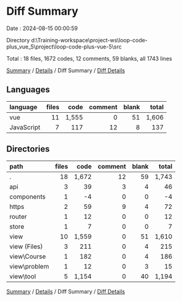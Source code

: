 # Diff Summary

Date : 2024-08-15 00:00:59

Directory d:\\Training-workspace\\project-ws\\loop-code-plus_vue_5\\project\\loop-code-plus-vue-5\\src

Total : 18 files,  1672 codes, 12 comments, 59 blanks, all 1743 lines

[Summary](results.md) / [Details](details.md) / Diff Summary / [Diff Details](diff-details.md)

## Languages
| language | files | code | comment | blank | total |
| :--- | ---: | ---: | ---: | ---: | ---: |
| vue | 11 | 1,555 | 0 | 51 | 1,606 |
| JavaScript | 7 | 117 | 12 | 8 | 137 |

## Directories
| path | files | code | comment | blank | total |
| :--- | ---: | ---: | ---: | ---: | ---: |
| . | 18 | 1,672 | 12 | 59 | 1,743 |
| api | 3 | 39 | 3 | 4 | 46 |
| components | 1 | -4 | 0 | 0 | -4 |
| https | 2 | 59 | 9 | 4 | 72 |
| router | 1 | 12 | 0 | 0 | 12 |
| store | 1 | 7 | 0 | 0 | 7 |
| view | 10 | 1,559 | 0 | 51 | 1,610 |
| view (Files) | 3 | 211 | 0 | 4 | 215 |
| view\\Course | 1 | 182 | 0 | 4 | 186 |
| view\\problem | 1 | 12 | 0 | 3 | 15 |
| view\\tool | 5 | 1,154 | 0 | 40 | 1,194 |

[Summary](results.md) / [Details](details.md) / Diff Summary / [Diff Details](diff-details.md)